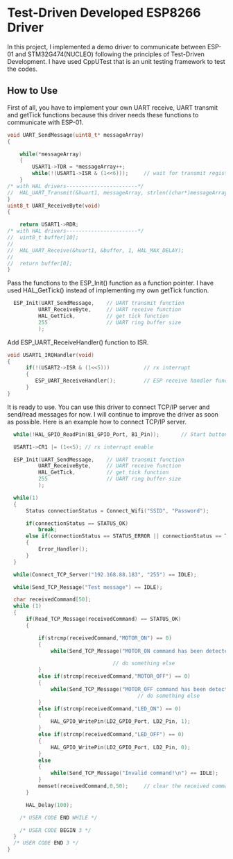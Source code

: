 # Test-Driven Developed ESP8266 Driver

In this project, I implemented a demo driver to communicate between ESP-01 and STM32G474(NUCLEO) following the principles of Test-Driven Development.
I have used CppUTest that is an unit testing framework to test the codes.

## How to Use

First of all, you have to implement your own UART receive, UART transmit and getTick functions because this driver needs these functions to communicate with ESP-01.

```c
void UART_SendMessage(uint8_t* messageArray)
{

	while(*messageArray)
	{
		USART1->TDR = *messageArray++;
		while(!(USART1->ISR & (1<<6)));		// wait for transmit register(TC) to set.
	}
/* with HAL drivers-----------------------*/
//	HAL_UART_Transmit(&huart1, messageArray, strlen((char*)messageArray), HAL_MAX_DELAY);
}
uint8_t UART_ReceiveByte(void)
{

	return USART1->RDR;
/* with HAL drivers-----------------------*/
//	uint8_t buffer[10];
//
//	HAL_UART_Receive(&huart1, &buffer, 1, HAL_MAX_DELAY);
//
//	return buffer[0];
}

```
Pass the functions to the ESP_Init() function as a function pointer. I have used HAL_GetTick() instead of implementing my own getTick function.
```c
  ESP_Init(UART_SendMessage,	// UART transmit function
		  UART_ReceiveByte,		// UART receive function
		  HAL_GetTick,			// get tick function
		  255					// UART ring buffer size
		  );
```

Add ESP_UART_ReceiveHandler() function to ISR.

```c
void USART1_IRQHandler(void)
{
	  if(!(USART2->ISR & (1<<5)))			// rx interrupt
	  {
		 ESP_UART_ReceiveHandler(); 		// ESP receive handler function.
	  }
}
```

It is ready to use. You can use this driver to connect TCP/IP server and send/read messages for now. I will continue to improve the driver as soon as possible.
Here is an example how to connect TCP/IP server.
```c
  while(!HAL_GPIO_ReadPin(B1_GPIO_Port, B1_Pin));		// Start button

  USART1->CR1 |= (1<<5); // rx interrupt enable

  ESP_Init(UART_SendMessage,	// UART transmit function
		  UART_ReceiveByte,		// UART receive function
		  HAL_GetTick,			// get tick function
		  255					// UART ring buffer size
		  );

  while(1)
  {
	  Status connectionStatus = Connect_Wifi("SSID", "Password");

	  if(connectionStatus == STATUS_OK)
		  break;
	  else if(connectionStatus == STATUS_ERROR || connectionStatus == TIMEOUT_ERROR)
	  {
		  Error_Handler();
	  }
  }

  while(Connect_TCP_Server("192.168.88.183", "255") == IDLE);

  while(Send_TCP_Message("Test message") == IDLE);

  char receivedCommand[50];
  while (1)
  {
	  if(Read_TCP_Message(receivedCommand) == STATUS_OK)
	  {

		  if(strcmp(receivedCommand,"MOTOR_ON") == 0)
		  {
			  while(Send_TCP_Message("MOTOR_ON command has been detected.\n") == IDLE);

			  	  	  	  	  	  // do something else
		  }
		  else if(strcmp(receivedCommand,"MOTOR_OFF") == 0)
		  {
			  while(Send_TCP_Message("MOTOR_OFF command has been detected.\n") == IDLE);
			  	  	  	  	  	  	  	  // do something else
		  }
		  else if(strcmp(receivedCommand,"LED_ON") == 0)
		  {
			  HAL_GPIO_WritePin(LD2_GPIO_Port, LD2_Pin, 1);
		  }
		  else if(strcmp(receivedCommand,"LED_OFF") == 0)
		  {
			  HAL_GPIO_WritePin(LD2_GPIO_Port, LD2_Pin, 0);
		  }
		  else
		  {
			  while(Send_TCP_Message("Invalid command!\n") == IDLE);
		  }
		  memset(receivedCommand,0,50);		// clear the received command buffer
	  }

	  HAL_Delay(100);

    /* USER CODE END WHILE */

    /* USER CODE BEGIN 3 */
  }
  /* USER CODE END 3 */
}
```

